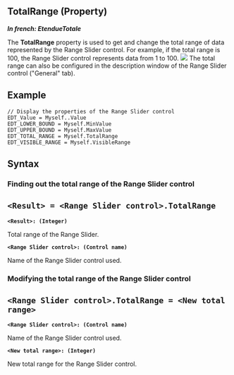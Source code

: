 


## TotalRange (Property)

***In french: EtendueTotale***
	



<a name="XUse"></a>
<a name="Use"></a>
<a name="description"></a>
The **TotalRange** property is used to get and change the total range of data represented by the Range Slider control. For example, if the total range is 100, the Range Slider control represents data from 1 to 100. 
![](https://doc.pcsoft.fr/en-US/images/image.awp?langid=3&name=RangeSlider_Etendue.gif)
The total range can also be configured in the description window of the Range Slider control ("General" tab). 
<a name="Example1"></a>
<a name="sample_code"></a>

## Example


```wl
// Display the properties of the Range Slider control
EDT_Value = Myself..Value
EDT_LOWER_BOUND = Myself.MinValue
EDT_UPPER_BOUND = Myself.MaxValue
EDT_TOTAL_RANGE = Myself.TotalRange
EDT_VISIBLE_RANGE = Myself.VisibleRange
```

<a name="XSYNTAX"></a>
<a name="SYNTAX1"></a>

## Syntax

### Finding out the total range of the Range Slider control

`<Result> = <Range Slider control>.TotalRange`
---

**`<Result>: (Integer)`**

Total range of the Range Slider. 

**`<Range Slider control>: (Control name)`**

Name of the Range Slider control used. 


<a name="SYNTAX2"></a>

### Modifying the total range of the Range Slider control

`<Range Slider control>.TotalRange = <New total range>`
---

**`<Range Slider control>: (Control name)`**

Name of the Range Slider control used.

**`<New total range>: (Integer)`**

New total range for the Range Slider control. 




